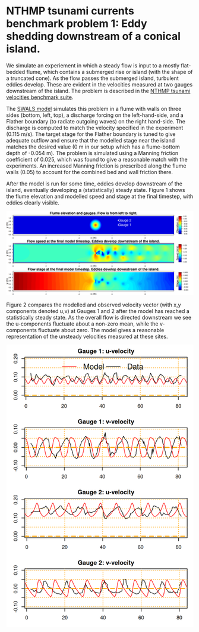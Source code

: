 # NTHMP tsunami currents benchmark problem 1: Eddy shedding downstream of a conical island.

We simulate an experiement in which a steady flow is input to a mostly flat-bedded flume, which contains a submerged rise or island (with the shape of a truncated cone). As the flow passes the submerged island, turbulent eddies develop. These are evident in the velocities measured at two gauges downstream of the island. The problem is described in the [NTHMP tsunami velocities benchmark suite](http://coastal.usc.edu/currents_workshop/problems/prob1.html). 

The [SWALS model](model.f90) simulates this problem in a flume with walls on three sides (bottom, left, top), a discharge forcing on the left-hand-side, and a Flather boundary (to radiate outgoing waves) on the right hand-side. The discharge is computed to match the velocity specified in the experiment (0.115 m/s). The target stage for the Flather boundary is tuned to give adequate outflow and ensure that the modelled stage near the island matches the desired value (0 m in our setup which has a flume-bottom depth of -0.054 m). The problem is simulated using a Manning friction coefficient of 0.025, which was found to give a reasonable match with the experiments. An increased Manning friction is prescribed along the flume walls (0.05) to account for the combined bed and wall friction there.

After the model is run for some time, eddies develop downstream of the island, eventually developing a (statistically) steady state. Figure 1 shows the flume elevation and modelled speed and stage at the final timestep, with eddies clearly visible.

![Figure 1: Flume elevation, and modelled snapshots of speed and stage at the final model timestep.](Model_elevation_and_speed.png)


Figure 2 compares the modelled and observed velocity vector (with x,y components denoted u,v) at Gauges 1 and 2 after the model has reached a statistically steady state. As the overall flow is directed downstream we see the u-components fluctuate about a non-zero mean, while the v-components fluctuate about zero. The model gives a reasonable representation of the unsteady velocities measured at these sites. 

![Figure 2: Comparison of modelled and observed velocity components at Gauges 1 and 2 (u in the downstream direction, v in the cross-channel direction).](Velocities_at_2_sites.png)
